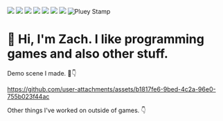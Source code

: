 ![](https://github.com/user-attachments/assets/888bce41-5a2a-470d-a6d4-018223f40d78)
![](https://images-wixmp-ed30a86b8c4ca887773594c2.wixmp.com/f/93873239-b7b8-44cd-bbb7-b17abeaf4527/d2u5emk-d601f016-5ff5-4fe2-8bd3-fed0ec9cb4cb.png?token=eyJ0eXAiOiJKV1QiLCJhbGciOiJIUzI1NiJ9.eyJzdWIiOiJ1cm46YXBwOjdlMGQxODg5ODIyNjQzNzNhNWYwZDQxNWVhMGQyNmUwIiwiaXNzIjoidXJuOmFwcDo3ZTBkMTg4OTgyMjY0MzczYTVmMGQ0MTVlYTBkMjZlMCIsIm9iaiI6W1t7InBhdGgiOiJcL2ZcLzkzODczMjM5LWI3YjgtNDRjZC1iYmI3LWIxN2FiZWFmNDUyN1wvZDJ1NWVtay1kNjAxZjAxNi01ZmY1LTRmZTItOGJkMy1mZWQwZWM5Y2I0Y2IucG5nIn1dXSwiYXVkIjpbInVybjpzZXJ2aWNlOmZpbGUuZG93bmxvYWQiXX0.KrtxsrYHo537bO5Y-yuExZybRBiaJ-S98gp0DbhcWfE)
![](https://images-wixmp-ed30a86b8c4ca887773594c2.wixmp.com/f/ac47b304-a641-4a41-96a6-921d418e5aa0/d28alm1-e699e0af-d5f3-4963-a10d-bd902f4ec1fd.gif?token=eyJ0eXAiOiJKV1QiLCJhbGciOiJIUzI1NiJ9.eyJzdWIiOiJ1cm46YXBwOjdlMGQxODg5ODIyNjQzNzNhNWYwZDQxNWVhMGQyNmUwIiwiaXNzIjoidXJuOmFwcDo3ZTBkMTg4OTgyMjY0MzczYTVmMGQ0MTVlYTBkMjZlMCIsIm9iaiI6W1t7InBhdGgiOiJcL2ZcL2FjNDdiMzA0LWE2NDEtNGE0MS05NmE2LTkyMWQ0MThlNWFhMFwvZDI4YWxtMS1lNjk5ZTBhZi1kNWYzLTQ5NjMtYTEwZC1iZDkwMmY0ZWMxZmQuZ2lmIn1dXSwiYXVkIjpbInVybjpzZXJ2aWNlOmZpbGUuZG93bmxvYWQiXX0.OI3H3K9rK5BI-8oH1L-YGyUUBhqD-fJfbYAUco_j5qs)
![](https://images-wixmp-ed30a86b8c4ca887773594c2.wixmp.com/f/bc5b623f-e4cd-4d14-ba32-48a689824483/d2hillo-80aac86d-5b42-4e35-acce-bfd4803a78a8.png?token=eyJ0eXAiOiJKV1QiLCJhbGciOiJIUzI1NiJ9.eyJzdWIiOiJ1cm46YXBwOjdlMGQxODg5ODIyNjQzNzNhNWYwZDQxNWVhMGQyNmUwIiwiaXNzIjoidXJuOmFwcDo3ZTBkMTg4OTgyMjY0MzczYTVmMGQ0MTVlYTBkMjZlMCIsIm9iaiI6W1t7InBhdGgiOiJcL2ZcL2JjNWI2MjNmLWU0Y2QtNGQxNC1iYTMyLTQ4YTY4OTgyNDQ4M1wvZDJoaWxsby04MGFhYzg2ZC01YjQyLTRlMzUtYWNjZS1iZmQ0ODAzYTc4YTgucG5nIn1dXSwiYXVkIjpbInVybjpzZXJ2aWNlOmZpbGUuZG93bmxvYWQiXX0.yrkHu6o-5ZBr0rp_Lx7GBRlYe0wo2RFk5-wOMJXJJdw)
![](https://images-wixmp-ed30a86b8c4ca887773594c2.wixmp.com/f/f86f5f2f-587b-4dd8-8a14-b845bd73f334/dbacngu-46c3012a-73a1-4ca9-9482-026e0b1f7994.png?token=eyJ0eXAiOiJKV1QiLCJhbGciOiJIUzI1NiJ9.eyJzdWIiOiJ1cm46YXBwOjdlMGQxODg5ODIyNjQzNzNhNWYwZDQxNWVhMGQyNmUwIiwiaXNzIjoidXJuOmFwcDo3ZTBkMTg4OTgyMjY0MzczYTVmMGQ0MTVlYTBkMjZlMCIsIm9iaiI6W1t7InBhdGgiOiJcL2ZcL2Y4NmY1ZjJmLTU4N2ItNGRkOC04YTE0LWI4NDViZDczZjMzNFwvZGJhY25ndS00NmMzMDEyYS03M2ExLTRjYTktOTQ4Mi0wMjZlMGIxZjc5OTQucG5nIn1dXSwiYXVkIjpbInVybjpzZXJ2aWNlOmZpbGUuZG93bmxvYWQiXX0.XvinCqYH-sWktyCL54IEiz2yPDG4_apqUpRxIkVQHq4)
![](https://images-wixmp-ed30a86b8c4ca887773594c2.wixmp.com/f/0d9db443-70c6-49bd-b4aa-594a2cc53c2e/dx09xv-ee9cb73a-c56e-40af-b3a8-80baf37ee0f0.jpg/v1/fill/w_99,h_56,q_75,strp/california_deviants_stamp_by_unicorn_catcher_dx09xv-fullview.jpg?token=eyJ0eXAiOiJKV1QiLCJhbGciOiJIUzI1NiJ9.eyJzdWIiOiJ1cm46YXBwOjdlMGQxODg5ODIyNjQzNzNhNWYwZDQxNWVhMGQyNmUwIiwiaXNzIjoidXJuOmFwcDo3ZTBkMTg4OTgyMjY0MzczYTVmMGQ0MTVlYTBkMjZlMCIsIm9iaiI6W1t7ImhlaWdodCI6Ijw9NTYiLCJwYXRoIjoiXC9mXC8wZDlkYjQ0My03MGM2LTQ5YmQtYjRhYS01OTRhMmNjNTNjMmVcL2R4MDl4di1lZTljYjczYS1jNTZlLTQwYWYtYjNhOC04MGJhZjM3ZWUwZjAuanBnIiwid2lkdGgiOiI8PTk5In1dXSwiYXVkIjpbInVybjpzZXJ2aWNlOmltYWdlLm9wZXJhdGlvbnMiXX0.VttxttUu9MbU08rCklyLBKr6BKFzQnek4FuwFK4S9G8)
![](https://images-wixmp-ed30a86b8c4ca887773594c2.wixmp.com/f/93f4d390-d585-47c0-a9b6-66a703879998/dbd2pqd-5e2ff707-eb9e-46d5-ba32-0b873249425d.png?token=eyJ0eXAiOiJKV1QiLCJhbGciOiJIUzI1NiJ9.eyJzdWIiOiJ1cm46YXBwOjdlMGQxODg5ODIyNjQzNzNhNWYwZDQxNWVhMGQyNmUwIiwiaXNzIjoidXJuOmFwcDo3ZTBkMTg4OTgyMjY0MzczYTVmMGQ0MTVlYTBkMjZlMCIsIm9iaiI6W1t7InBhdGgiOiJcL2ZcLzkzZjRkMzkwLWQ1ODUtNDdjMC1hOWI2LTY2YTcwMzg3OTk5OFwvZGJkMnBxZC01ZTJmZjcwNy1lYjllLTQ2ZDUtYmEzMi0wYjg3MzI0OTQyNWQucG5nIn1dXSwiYXVkIjpbInVybjpzZXJ2aWNlOmZpbGUuZG93bmxvYWQiXX0.IRmqM08ML4AMeXHMI_SDsjQyCqJIK4WlHz1iFs39Cvc)
![Pluey Stamp](https://github.com/user-attachments/assets/cfc607f2-d10e-4161-b764-6644133bd70c)


# 👋 Hi, I'm Zach. I like programming games and also other stuff.

Demo scene I made. 🌲👇

https://github.com/user-attachments/assets/b1817fe6-9bed-4c2a-96e0-755b023f44ac

Other things I've worked on outside of games. 👇
